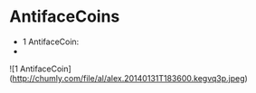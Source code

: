 AntifaceCoins
=============
* 1 AntifaceCoin:
* 
![1 AntifaceCoin] (http://chumly.com/file/al/alex.20140131T183600.kegvq3p.jpeg)
